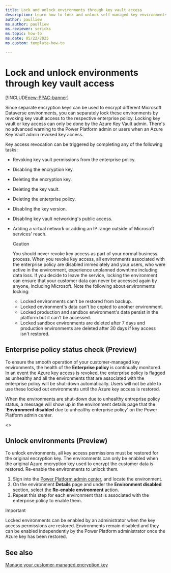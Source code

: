 ```yaml
---
title: Lock and unlock environments through key vault access
description: Learn how to lock and unlock self-managed key environments
author: paulliew
ms.author: paulliew
ms.reviewer: sericks
ms.topic: how-to 
ms.date: 05/22/2025
ms.custom: template-how-to

---
```

# Lock and unlock environments through key vault access

[!INCLUDE[new-PPAC-banner](~/includes/new-PPAC-banner.md)]

Since separate encryption keys can be used to encrypt different Microsoft Dataverse environments, you can separately lock these environments by revoking key vault access to the respective enterprise policy. Locking key vault or key access can only be done by the Azure Key Vault admin. There's no advanced warning to the Power Platform admin or users when an Azure Key Vault admin revoked key access.

Key access revocation can be triggered by completing any of the following tasks:

- Revoking key vault permissions from the enterprise policy.
- Disabling the encryption key.
- Deleting the encryption key.
- Deleting the key vault.
- Deleting the enterprise policy.
- Disabling the key version.
- Disabling key vault networking's public access.
- Adding a virtual network or adding an IP range outside of Microsoft services' reach.

  > [!CAUTION]
  > You should never revoke key access as part of your normal business process. When you revoke key access, all environments associated with the enterprise policy are disabled immediately and your users, who were active in the environment, experience unplanned downtime including data loss. If you decide to leave the service, locking the environment can ensure that your customer data can never be accessed again by anyone, including Microsoft.
  > Note the following about environments locking:
  >
  > - Locked environments can't be restored from backup.
  > - Locked environment's data can't be copied to another environment.
  > - Locked production and sandbox environment's data persist in the platform but it can't be accessed.
  > - Locked sandbox environments are deleted after 7 days and production environments are deleted after 30 days if key access isn't restored.

## Enterprise policy status check (Preview)
To ensure the smooth operation of your customer-managed key environments, the health of the **Enterprise policy** is continually monitored. In an event the Azure key access is revoked, the enterprise policy is flagged as unhealthy and all the environments that are associated with the enterprise policy will be shut-down automatically. Users will not be able to use these locked out environments until the Azure key access is restored. 

When the environments are shut-down due to unhealthy entreprise policy status, a message will show up in the environment details page that the '**Environment disabled** due to unhealthy enterprise policy' on the Power Platform admin center.  

<<image of environment disabled message>>


## Unlock environments (Preview)

To unlock environments, all key access permissions must be restored for the original encryption key. The environments can only be enabled when the original Azure encryption key used to encrypt the customer data is restored. 
Re-enable the environments to unlock them.

1. Sign into the [Power Platform admin center](https://admin.powerplatform.microsoft.com/), and locate the environment.
1. On the environment **Details** page and under the **Environment disabled** section, select the **Re-enable environment** action.
1. Repeat this step for each environment that is associated with the enterprise policy to enable them.

> [!IMPORTANT]
> Locked environments can be enabled by an administrator when the key access permissions are restored. Environments remain disabled and they can be enabled independently by the Power Platform administrator once the Azure key has been restored. 

## See also

[Manage your customer-managed encryption key](customer-managed-key.md)
